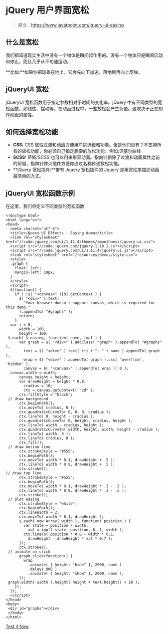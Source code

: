 # jQuery 用户界面宽松

> 原文：<https://www.javatpoint.com/jquery-ui-easing>

## 什么是宽松

我们都知道现实生活中没有一个物体是瞬间起作用的。没有一个物体只是瞬间启动和停止，而且几乎从不匀速运动。

**比如:**如果你把球丢在地上，它会先向下加速，落地后再向上反弹。

## jQueryUI 宽松

jQueryUI 宽松函数用于指定参数相对于时间的变化率。jQuery 中有不同类型的宽松函数，如线性、摆动等。在动画过程中，一些放松会产生负值。这取决于正在制作动画的属性。

## 如何选择宽松功能

*   **CSS:** CSS 属性过渡和动画方便用户挑选缓和功能。但是他们没有？不支持所有的放松功能，你必须自己指定想要的放松功能。例如:贝塞尔曲线
*   **SCSS:** 萨斯/SCSS 也可以用来形容动画。指南针删除了过渡和动画属性之前的前缀，指南针停火插件方便你通过名称传递放松功能。
*   **jQuery 宽松插件:**带有 Jquery 宽松插件的 Jquery 是用宽松来描述动画最简单的方式。

## jQueryUI 宽松函数示例

在这里，我们将定义不同类型的宽松函数

```
<!doctype html>
<html lang="en">
<head>
  <meta charset="utf-8">
  <title>jQuery UI Effects - Easing demo</title>
  <link rel="stylesheet" href="//code.jquery.com/ui/1.11.4/themes/smoothness/jquery-ui.css">
  <script src="//code.jquery.com/jquery-1.10.2.js"></script>
  <script src="//code.jquery.com/ui/1.11.4/jquery-ui.js"></script>
  <link rel="stylesheet" href="/resources/demos/style.css">
  <style>
  .graph {
    float: left;
    margin-left: 10px;
  }
  </style>
  <script>
  $(function() {
    if ( !$( "<canvas>" )[0].getContext ) {
      $( "<div>" ).text(
        "Your browser doesn't support canvas, which is required for this demo."
      ).appendTo( "#graphs" );
      return;
    }
  var i = 0,
      width = 100,
      height = 100;
 $.each( $.easing, function( name, impl ) {
      var graph = $( "<div>" ).addClass( "graph" ).appendTo( "#graphs" ),
        text = $( "<div>" ).text( ++i + ". " + name ).appendTo( graph ),
        wrap = $( "<div>" ).appendTo( graph ).css( 'overflow', 'hidden' ),
        canvas = $( "<canvas>" ).appendTo( wrap )[ 0 ];
  canvas.width = width;
      canvas.height = height;
      var drawHeight = height * 0.8,
        cradius = 10;
        ctx = canvas.getContext( "2d" );
      ctx.fillStyle = "black";
 // draw background
      ctx.beginPath();
      ctx.moveTo( cradius, 0 );
      ctx.quadraticCurveTo( 0, 0, 0, cradius );
      ctx.lineTo( 0, height - cradius );
      ctx.quadraticCurveTo( 0, height, cradius, height );
      ctx.lineTo( width - cradius, height );
      ctx.quadraticCurveTo( width, height, width, height - cradius );
      ctx.lineTo( width, 0 );
      ctx.lineTo( cradius, 0 );
      ctx.fill();
 // draw bottom line
      ctx.strokeStyle = "#555";
      ctx.beginPath();
      ctx.moveTo( width * 0.1, drawHeight + .5 );
      ctx.lineTo( width * 0.9, drawHeight + .5 );
      ctx.stroke();
// draw top line
      ctx.strokeStyle = "#555";
      ctx.beginPath();
      ctx.moveTo( width * 0.1, drawHeight * .3 - .5 );
      ctx.lineTo( width * 0.9, drawHeight * .3 - .5 );
      ctx.stroke();
 // plot easing
      ctx.strokeStyle = "white";
      ctx.beginPath();
      ctx.lineWidth = 2;
      ctx.moveTo( width * 0.1, drawHeight );
      $.each( new Array( width ), function( position ) {
        var state = position / width,
          val = impl( state, position, 0, 1, width );
        ctx.lineTo( position * 0.8 + width * 0.1,
          drawHeight - drawHeight * val * 0.7 );
      });
      ctx.stroke();
 // animate on click
      graph.click(function() {
        wrap
          .animate( { height: "hide" }, 2000, name )
          .delay( 800 )
          .animate( { height: "show" }, 2000, name );
      });
 graph.width( width ).height( height + text.height() + 10 );
    });
  });
  </script>
</head>
<body>
 <div id="graphs"></div>
 </body>
</html> 

```

[Test it Now](https://www.javatpoint.com/oprweb/test.jsp?filename=jqueryuieasing1)